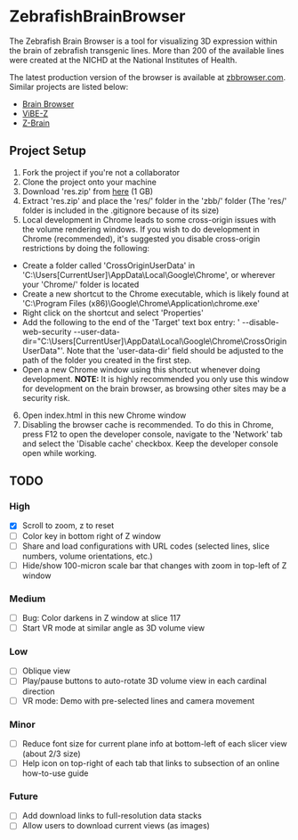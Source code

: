 # ZebrafishBrainBrowser

The Zebrafish Brain Browser is a tool for visualizing 3D expression within the brain of zebrafish transgenic lines. More than 200 of the available lines were created at the NICHD at the National Institutes of Health.

The latest production version of the browser is available at [zbbrowser.com](http://zbbrowser.com). Similar projects are listed below:

- [Brain Browser](https://science.nichd.nih.gov/confluence/display/burgess/Brain+Browser)
- [ViBE-Z](http://vibez.informatik.uni-freiburg.de/)
- [Z-Brain](https://engertlab.fas.harvard.edu/Z-Brain/#/home/)

## Project Setup

1. Fork the project if you're not a collaborator
2. Clone the project onto your machine
3. Download 'res.zip' from [here](https://drive.google.com/file/d/1lryYfr_fp5two4IxqrZO1-rm4F3_Gmy3/view?usp=sharing) (1 GB)
4. Extract 'res.zip' and place the 'res/' folder in the 'zbb/' folder (The 'res/' folder is included in the .gitignore because of its size)
5. Local development in Chrome leads to some cross-origin issues with the volume rendering windows. If you wish to do development in Chrome (recommended), it's suggested you disable cross-origin restrictions by doing the following:
  - Create a folder called 'CrossOriginUserData' in 'C:\Users\[CurrentUser]\AppData\Local\Google\Chrome\', or wherever your 'Chrome/' folder is located
  - Create a new shortcut to the Chrome executable, which is likely found at 'C:\Program Files (x86)\Google\Chrome\Application\chrome.exe'
  - Right click on the shortcut and select 'Properties'
  - Add the following to the end of the 'Target' text box entry: ' --disable-web-security --user-data-dir="C:\Users\[CurrentUser]\AppData\Local\Google\Chrome\CrossOriginUserData"'. Note that the 'user-data-dir' field should be adjusted to the path of the folder you created in the first step.
  - Open a new Chrome window using this shortcut whenever doing development. **NOTE:** It is highly recommended you only use this window for development on the brain browser, as browsing other sites may be a security risk.
6. Open index.html in this new Chrome window
7. Disabling the browser cache is recommended. To do this in Chrome, press F12 to open the developer console, navigate to the 'Network' tab and select the 'Disable cache' checkbox. Keep the developer console open while working.

## TODO

### High

- [X] Scroll to zoom, z to reset
- [ ] Color key in bottom right of Z window
- [ ] Share and load configurations with URL codes (selected lines, slice numbers, volume orientations, etc.)
- [ ] Hide/show 100-micron scale bar that changes with zoom in top-left of Z window

### Medium

- [ ] Bug: Color darkens in Z window at slice 117
- [ ] Start VR mode at similar angle as 3D volume view

### Low

- [ ] Oblique view
- [ ] Play/pause buttons to auto-rotate 3D volume view in each cardinal direction
- [ ] VR mode: Demo with pre-selected lines and camera movement

### Minor

- [ ] Reduce font size for current plane info at bottom-left of each slicer view (about 2/3 size)
- [ ] Help icon on top-right of each tab that links to subsection of an online how-to-use guide

### Future

- [ ] Add download links to full-resolution data stacks
- [ ] Allow users to download current views (as images)
